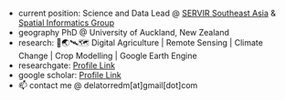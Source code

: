 - current position: Science and Data Lead @ [SERVIR Southeast Asia](https://servir.adpc.net/) & [Spatial Informatics Group](https://sig-gis.com)
- geography PhD @ University of Auckland, New Zealand
- research: 🌾🌏🛰🗺 Digital Agriculture | Remote Sensing | Climate Change | Crop Modelling | Google Earth Engine
- researchgate: [Profile Link](https://www.researchgate.net/profile/Daniel-Marc-Dela-Torre)
- google scholar: [Profile Link](https://scholar.google.com/citations?user=Ft3IjnkAAAAJ&hl=en&oi=ao)
- 📫 contact me @ delatorredm[at]gmail[dot]com

<!---
delatorredm/delatorredm is a ✨ special ✨ repository because its `README.md` (this file) appears on your GitHub profile.
You can click the Preview link to take a look at your changes.
--->
